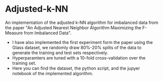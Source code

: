 # Adjusted-k-NN
An implementation of the adjusted k-NN algorithm for imbalanced data from the paper "An Adjusted Nearest Neighbor Algorithm Maximizing the F-Measure from Imbalanced Data". 
-  I have also implemented the first experiment form the paper using the Glass dataset, we randomly draw 80%-20% splits of the data to generate the training and test sets respectively.
-  Hyperparamters are tuned with a 10-fold cross-validation over the training set.
- Here you can find the dataset, the python script, and the jupyer notebook of the implemented algorithm.

